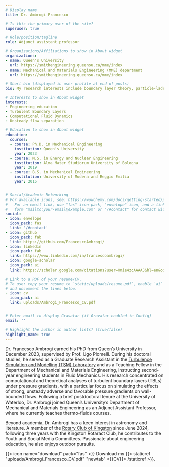 ```yaml
---
# Display name
title: Dr. Ambrogi Francesco

# Is this the primary user of the site?
superuser: true

# Role/position/tagline
role: Adjunct assistant professor

# Organizations/Affiliations to show in About widget
organizations:
- name: Queen's University
  url: https://smithengineering.queensu.ca/mme/index
- name: Mechanical and Materials Engineering (MME) department
  url: https://smithengineering.queensu.ca/mme/index

# Short bio (displayed in user profile at end of posts)
bio: My research interests include boundary layer theory, particle-laden flows, computational fluid dynamics, direct numerical and large eddy simulations of turbulent flows.

# Interests to show in About widget
interests:
- Engineering education
- Turbulent Boundary Layers
- Computational Fluid Dynamics
- Unsteady flow separation

# Education to show in About widget
education:
  courses:
  - course: Ph.D. in Mechanical Engineering
    institution: Queen's University
    year: 2023
  - course: M.S. in Energy and Nuclear Engineering
    institution: Alma Mater Studiorum University of Bologna
    year: 2019
  - course: B.S. in Mechanical Engineering
    institution: University of Modena and Reggio Emilia
    year: 2015


# Social/Academic Networking
# For available icons, see: https://wowchemy.com/docs/getting-started/page-builder/#icons
#   For an email link, use "fas" icon pack, "envelope" icon, and a link in the
#   form "mailto:your-email@example.com" or "/#contact" for contact widget.
social:
- icon: envelope
  icon_pack: fas
  link: '/#contact'
- icon: github
  icon_pack: fab
  link: https://github.com/FrancescoAmbrogi/
- icon: linkedin
  icon_pack: fab
  link: https://www.linkedin.com/in/francescoambrogi/
- icon: google-scholar
  icon_pack: ai
  link: https://scholar.google.com/citations?user=Xmie4zcAAAAJ&hl=en&oi=ao

# Link to a PDF of your resume/CV.
# To use: copy your resume to `static/uploads/resume.pdf`, enable `ai` icons in `params.toml`,
# and uncomment the lines below.
- icon: cv
  icon_pack: ai
  link: uploads/Ambrogi_Francesco_CV.pdf


# Enter email to display Gravatar (if Gravatar enabled in Config)
email: ''

# Highlight the author in author lists? (true/false)
highlight_name: true
---
```

Dr. Francesco Ambrogi earned his PhD from Queen’s University in December 2023, supervised by Prof. Ugo Piomelli. During his doctoral studies, he served as a Graduate Research Assistant in the [Turbulence Simulation and Modelling (TSM) Laboratory](https://smithengineering.queensu.ca/mme/faculty/piomelli/tsm-lab) and as a Teaching Fellow in the Department of Mechanical and Materials Engineering, instructing second-year engineering students in Fluid Mechanics. His research concentrated on computational and theoretical analyses of turbulent boundary layers (TBLs) under pressure gradients, with a particular focus on simulating the effects of strong, unsteady adverse and favorable pressure gradients on wall-bounded flows. Following a brief postdoctoral tenure at the University of Waterloo, Dr. Ambrogi joined Queen’s University’s Department of Mechanical and Materials Engineering as an Adjunct Assistant Professor, where he currently teaches thermo-fluids courses.

Beyond academia, Dr. Ambrogi has a keen interest in astronomy and literature. A member of the [Rotary Club of Kingston](https://www.kingstonrotary.ca/) since June 2024, following three years with the Kingston Rotaract Club, he contributes to the Youth and Social Media Committees. Passionate about engineering education, he also enjoys outdoor pursuits.

{{< icon name="download" pack="fas" >}} Download my {{< staticref "uploads/Ambrogi_Francesco_CV.pdf" "newtab" >}}CV{{< /staticref >}}.
